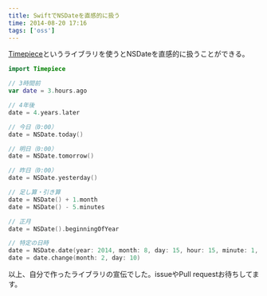 ```yaml
---
title: SwiftでNSDateを直感的に扱う
time: 2014-08-20 17:16
tags: ['oss']
---
```


[Timepiece](https://github.com/naoty/Timepiece)というライブラリを使うとNSDateを直感的に扱うことができる。

```swift
import Timepiece

// 3時間前
var date = 3.hours.ago

// 4年後
date = 4.years.later

// 今日（0:00）
date = NSDate.today()

// 明日（0:00）
date = NSDate.tomorrow()

// 昨日（0:00）
date = NSDate.yesterday()

// 足し算・引き算
date = NSDate() + 1.month
date = NSDate() - 5.minutes

// 正月
date = NSDate().beginningOfYear

// 特定の日時
date = NSDate.date(year: 2014, month: 8, day: 15, hour: 15, minute: 1, second: 43)
date = date.change(month: 2, day: 10)
```

以上、自分で作ったライブラリの宣伝でした。issueやPull requestお待ちしてます。
